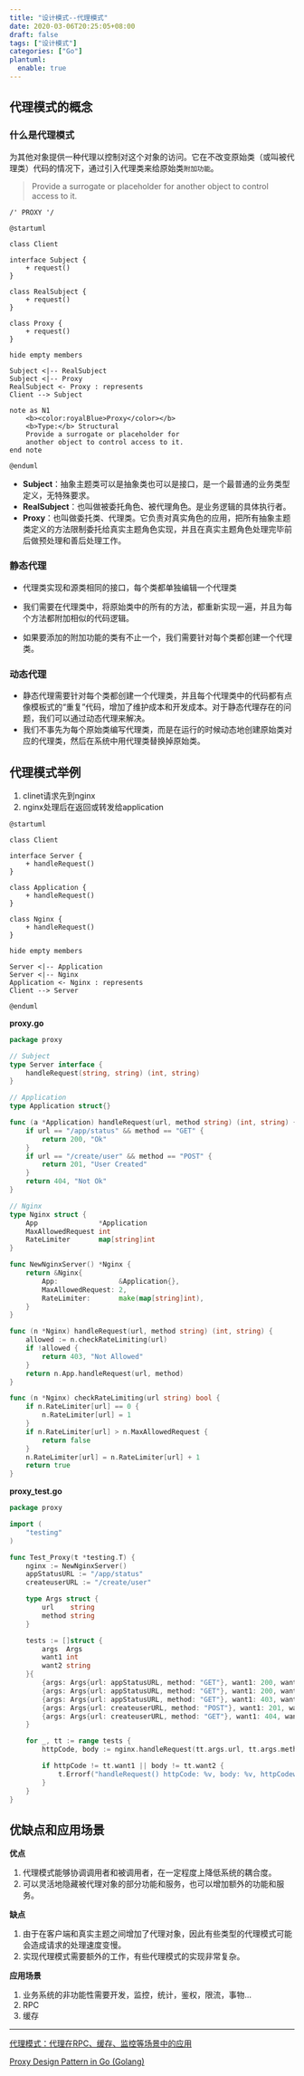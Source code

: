 ```yaml
---
title: "设计模式--代理模式"
date: 2020-03-06T20:25:05+08:00
draft: false
tags: ["设计模式"]
categories: ["Go"]
plantuml: 
  enable: true
---
```




## 代理模式的概念

### 什么是代理模式

为其他对象提供一种代理以控制对这个对象的访问。它在不改变原始类（或叫被代理类）代码的情况下，通过引入代理类来给原始类`附加功能`。

>  Provide a surrogate or placeholder for another object to control access to it.



```plantuml
/' PROXY '/

@startuml

class Client

interface Subject {
    + request()
}

class RealSubject {
    + request()
}

class Proxy {
    + request()
}

hide empty members

Subject <|-- RealSubject
Subject <|-- Proxy
RealSubject <- Proxy : represents
Client --> Subject

note as N1
    <b><color:royalBlue>Proxy</color></b>
    <b>Type:</b> Structural
    Provide a surrogate or placeholder for
    another object to control access to it.
end note

@enduml
```

- **Subject**：抽象主题类可以是抽象类也可以是接口，是一个最普通的业务类型定义，无特殊要求。
- **RealSubject**：也叫做被委托角色、被代理角色。是业务逻辑的具体执行者。
- **Proxy**：也叫做委托类、代理类。它负责对真实角色的应用，把所有抽象主题类定义的方法限制委托给真实主题角色实现，并且在真实主题角色处理完毕前后做预处理和善后处理工作。



### 静态代理

- 代理类实现和源类相同的接口，每个类都单独编辑一个代理类

- 我们需要在代理类中，将原始类中的所有的方法，都重新实现一遍，并且为每个方法都附加相似的代码逻辑。

- 如果要添加的附加功能的类有不止一个，我们需要针对每个类都创建一个代理类。



### 动态代理

- 静态代理需要针对每个类都创建一个代理类，并且每个代理类中的代码都有点像模板式的“重复”代码，增加了维护成本和开发成本。对于静态代理存在的问题，我们可以通过动态代理来解决。
- 我们不事先为每个原始类编写代理类，而是在运行的时候动态地创建原始类对应的代理类，然后在系统中用代理类替换掉原始类。



## 代理模式举例

1. clinet请求先到nginx
2. nginx处理后在返回或转发给application

```plantuml
@startuml

class Client

interface Server {
    + handleRequest()
}

class Application {
    + handleRequest()
}

class Nginx {
    + handleRequest()
}

hide empty members

Server <|-- Application
Server <|-- Nginx
Application <- Nginx : represents
Client --> Server

@enduml
```



**proxy.go**

```go
package proxy

// Subject
type Server interface {
	handleRequest(string, string) (int, string)
}

// Application
type Application struct{}

func (a *Application) handleRequest(url, method string) (int, string) {
	if url == "/app/status" && method == "GET" {
		return 200, "Ok"
	}
	if url == "/create/user" && method == "POST" {
		return 201, "User Created"
	}
	return 404, "Not Ok"
}

// Nginx
type Nginx struct {
	App               *Application
	MaxAllowedRequest int
	RateLimiter       map[string]int
}

func NewNginxServer() *Nginx {
	return &Nginx{
		App:               &Application{},
		MaxAllowedRequest: 2,
		RateLimiter:       make(map[string]int),
	}
}

func (n *Nginx) handleRequest(url, method string) (int, string) {
	allowed := n.checkRateLimiting(url)
	if !allowed {
		return 403, "Not Allowed"
	}
	return n.App.handleRequest(url, method)
}

func (n *Nginx) checkRateLimiting(url string) bool {
	if n.RateLimiter[url] == 0 {
		n.RateLimiter[url] = 1
	}
	if n.RateLimiter[url] > n.MaxAllowedRequest {
		return false
	}
	n.RateLimiter[url] = n.RateLimiter[url] + 1
	return true
}
```



**proxy_test.go**

```go
package proxy

import (
	"testing"
)

func Test_Proxy(t *testing.T) {
	nginx := NewNginxServer()
	appStatusURL := "/app/status"
	createuserURL := "/create/user"

	type Args struct {
		url    string
		method string
	}

	tests := []struct {
		args  Args
		want1 int
		want2 string
	}{
		{args: Args{url: appStatusURL, method: "GET"}, want1: 200, want2: "Ok"},
		{args: Args{url: appStatusURL, method: "GET"}, want1: 200, want2: "Ok"},
		{args: Args{url: appStatusURL, method: "GET"}, want1: 403, want2: "Not Allowed"},
		{args: Args{url: createuserURL, method: "POST"}, want1: 201, want2: "User Created"},
		{args: Args{url: createuserURL, method: "GET"}, want1: 404, want2: "Not Ok"},
	}

	for _, tt := range tests {
		httpCode, body := nginx.handleRequest(tt.args.url, tt.args.method)

		if httpCode != tt.want1 || body != tt.want2 {
			t.Errorf("handleRequest() httpCode: %v, body: %v, httpCodewant: %v, bodywant: %v", httpCode, body, tt.want1, tt.want2)
		}
	}
}
```



## 优缺点和应用场景

**优点**

1. 代理模式能够协调调用者和被调用者，在一定程度上降低系统的耦合度。
2. 可以灵活地隐藏被代理对象的部分功能和服务，也可以增加额外的功能和服务。

**缺点**

1. 由于在客户端和真实主题之间增加了代理对象，因此有些类型的代理模式可能会造成请求的处理速度变慢。
2. 实现代理模式需要额外的工作，有些代理模式的实现非常复杂。

**应用场景**

1. 业务系统的非功能性需要开发，监控，统计，鉴权，限流，事物...
2. RPC
3. 缓存

---

[代理模式：代理在RPC、缓存、监控等场景中的应用](https://time.geekbang.org/column/article/201823)

[Proxy Design Pattern in Go (Golang)](https://golangbyexample.com/proxy-design-pattern-in-golang/)